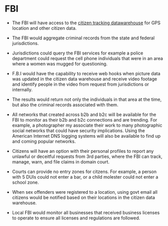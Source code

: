 # FBI

- The FBI will have access to the [citizen tracking datawarehouse](/citzen-data-warehouse/) for GPS location and other citizen data.

- The FBI would aggregate criminal records from the state and federal jurisdictions.

- Jurisdictions could query the FBI services for example a police department could request the cell phone individuals that were in an area where a women was mugged for questioning.

- F.B.I would have the capability to receive web hooks when picture data was updated in the citizen data warehouse and receive video footage and identify people in the video from request from jurisdictions or internally.

- The results would return not only the individuals in that area at the time, but also the criminal records associated with them.

- All networks that created across b2b and b2c will be available for the FBI to monitor as their b2b and b2c connections and are trending. For example, a photographer my associate their work to many photographic social networks that could have security implications. Using the American Internet DNS logging systems will also be available to find up and coming popular networks.

- Citizens will have an option with their personal profiles to report any unlawful or deceitful requests from 3rd parties, where the FBI can track, manage, warn, and file claims in domain court.

- Courts can provide no entry zones for citzens. For example, a person with 5 DUIs could not enter a bar, or a child molester could not enter a school zone.

- When sex offenders were registered to a location, using govt email all citizens would be notified based on their locations in the citizen data warehouse.

- Local FBI would monitor all businesses that received business licenses to operate to ensure all licenses and regulations are followed.
